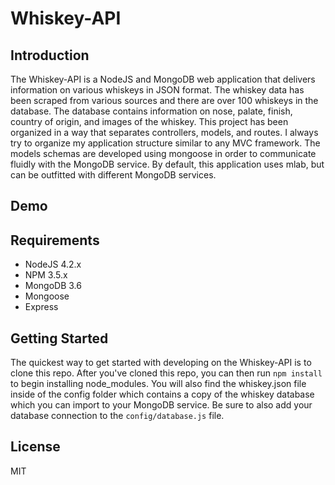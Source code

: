 # Whiskey-API

## Introduction
The Whiskey-API is a NodeJS and MongoDB web application that delivers information on various whiskeys in JSON format.
The whiskey data has been scraped from various sources and there are over 100 whiskeys in the database. The database contains information on nose, palate, finish, country of origin, and images of the whiskey.
This project has been organized in a way that separates controllers, models, and routes. I always try to organize my application structure similar to any MVC framework. The models schemas are developed using mongoose in order to communicate fluidly with the MongoDB service. By default, this application uses mlab, but can be outfitted with different MongoDB services.

## Demo

## Requirements
* NodeJS 4.2.x
* NPM 3.5.x
* MongoDB 3.6
* Mongoose
* Express

## Getting Started
The quickest way to get started with developing on the Whiskey-API is to clone this repo. After you've cloned this repo, you can then run ```npm install``` to begin installing node_modules. 
You will also find the whiskey.json file inside of the config folder which contains a copy of the whiskey database which you can import to your MongoDB service.
Be sure to also add your database connection to the ```config/database.js``` file. 


## License
MIT
